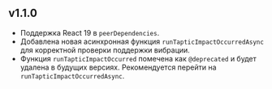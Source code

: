 ## v1.1.0

- Поддержка React 19 в `peerDependencies`.
- Добавлена новая асинхронная функция `runTapticImpactOccurredAsync` для корректной проверки поддержки вибрации.
- Функция `runTapticImpactOccurred` помечена как `@deprecated` и будет удалена в будущих версиях. Рекомендуется перейти на `runTapticImpactOccurredAsync`.
